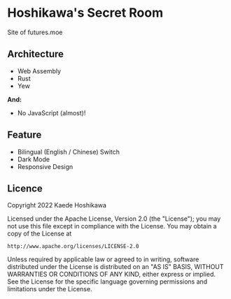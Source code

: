 # Hoshikawa's Secret Room
Site of futures.moe

## Architecture
- Web Assembly
- Rust
- Yew

**And:**
- No JavaScript (almost)!

## Feature
- Bilingual (English / Chinese) Switch
- Dark Mode
- Responsive Design

## Licence
Copyright 2022 Kaede Hoshikawa

Licensed under the Apache License, Version 2.0 (the "License");
you may not use this file except in compliance with the License.
You may obtain a copy of the License at

    http://www.apache.org/licenses/LICENSE-2.0

Unless required by applicable law or agreed to in writing, software
distributed under the License is distributed on an "AS IS" BASIS,
WITHOUT WARRANTIES OR CONDITIONS OF ANY KIND, either express or implied.
See the License for the specific language governing permissions and
limitations under the License.
